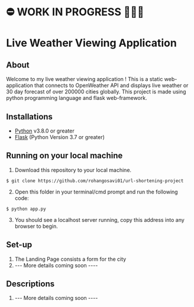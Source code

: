 
# ⛔️ WORK IN PROGRESS 🧑🏻‍💻 

# Live Weather Viewing Application 

## About

Welcome to my live weather viewing application !
This is a static web-application that connects to OpenWeather API and displays live weather or 30 day forecast of over 200000 cities globally. 
This project is made using python programming language and flask web-framework. 

## Installations

- [Python](https://www.python.org/downloads/) v3.8.0 or greater
- [Flask](https://flask.palletsprojects.com/en/2.0.x/installation/#install-flask) (Python Version 3.7 or greater)

## Running on your local machine

1. Download this repository to your local machine. 

```
$ git clone https://github.com/rohangosavi01/url-shortening-project
```

2. Open this folder in your terminal/cmd prompt and run the following code:
```
$ python app.py
```
3. You should see a localhost server running, copy this address into any browser to begin.

## Set-up 

1. The Landing Page consists a form for the city
2. --- More details coming soon ----

## Descriptions 
1. --- More details coming soon ----
